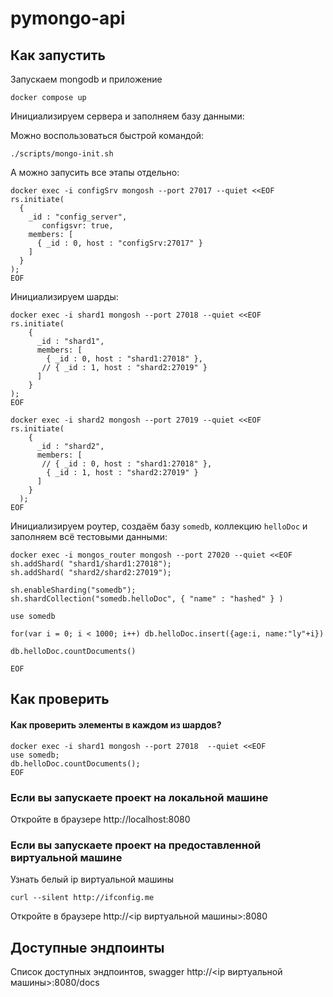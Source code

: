# pymongo-api

## Как запустить

Запускаем mongodb и приложение

```shell
docker compose up
```

Инициализируем сервера и заполняем базу данными:

Можно воспользоваться быстрой командой:

```shell
./scripts/mongo-init.sh
```

А можно запусить все этапы отдельно:

```shell
docker exec -i configSrv mongosh --port 27017 --quiet <<EOF
rs.initiate(
  {
    _id : "config_server",
       configsvr: true,
    members: [
      { _id : 0, host : "configSrv:27017" }
    ]
  }
);
EOF
```

Инициализируем шарды:

```shell
docker exec -i shard1 mongosh --port 27018 --quiet <<EOF
rs.initiate(
    {
      _id : "shard1",
      members: [
        { _id : 0, host : "shard1:27018" },
       // { _id : 1, host : "shard2:27019" }
      ]
    }
);
EOF
```

```shell
docker exec -i shard2 mongosh --port 27019 --quiet <<EOF
rs.initiate(
    {
      _id : "shard2",
      members: [
       // { _id : 0, host : "shard1:27018" },
        { _id : 1, host : "shard2:27019" }
      ]
    }
  );
EOF
```

Инициализируем роутер, создаём базу `somedb`, коллекцию `helloDoc` и заполняем всё тестовыми данными:

```shell
docker exec -i mongos_router mongosh --port 27020 --quiet <<EOF
sh.addShard( "shard1/shard1:27018");
sh.addShard( "shard2/shard2:27019");

sh.enableSharding("somedb");
sh.shardCollection("somedb.helloDoc", { "name" : "hashed" } )

use somedb

for(var i = 0; i < 1000; i++) db.helloDoc.insert({age:i, name:"ly"+i})

db.helloDoc.countDocuments()

EOF
```

## Как проверить

#### Как проверить элементы в каждом из шардов?

```shell
docker exec -i shard1 mongosh --port 27018  --quiet <<EOF
use somedb;
db.helloDoc.countDocuments();
EOF
```

### Если вы запускаете проект на локальной машине

Откройте в браузере http://localhost:8080

### Если вы запускаете проект на предоставленной виртуальной машине

Узнать белый ip виртуальной машины

```shell
curl --silent http://ifconfig.me
```

Откройте в браузере http://<ip виртуальной машины>:8080

## Доступные эндпоинты

Список доступных эндпоинтов, swagger http://<ip виртуальной машины>:8080/docs
